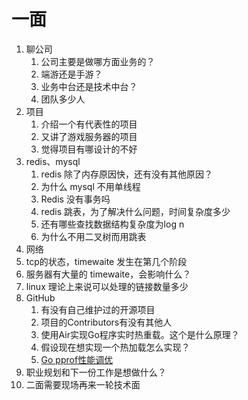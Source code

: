 # 一面
1. 聊公司
   1. 公司主要是做哪方面业务的？
   2. 端游还是手游？
   3. 业务中台还是技术中台？
   4. 团队多少人
2. 项目
   1. 介绍一个有代表性的项目
   2. 又讲了游戏服务器的项目
   3. 觉得项目有哪设计的不好
3. redis、mysql
   1. redis 除了内存原因快，还有没有其他原因？ 
   2. 为什么 mysql 不用单线程  
   3. Redis 没有事务吗  
   4. redis 跳表，为了解决什么问题，时间复杂度多少
   5. 还有哪些查找数据结构复杂度为log n
   6. 为什么不用二叉树而用跳表  
4.  网络
   1. tcp的状态，timewaite 发生在第几个阶段
   2. 服务器有大量的 timewaite，会影响什么？
   3. linux 理论上来说可以处理的链接数量多少
5. GitHub
   1. 有没有自己维护过的开源项目
   2. 项目的Contributors有没有其他人
   3. 使用Air实现Go程序实时热重载。这个是什么原理？
   4. 假设现在想实现一个热加载怎么实现？
   5. [Go pprof性能调优](https://www.liwenzhou.com/posts/Go/performance_optimisation/)
6. 职业规划和下一份工作是想做什么？ 
7. 二面需要现场再来一轮技术面
